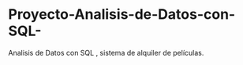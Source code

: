 # Proyecto-Analisis-de-Datos-con-SQL-
Analisis de Datos con SQL , sistema de alquiler de películas.
